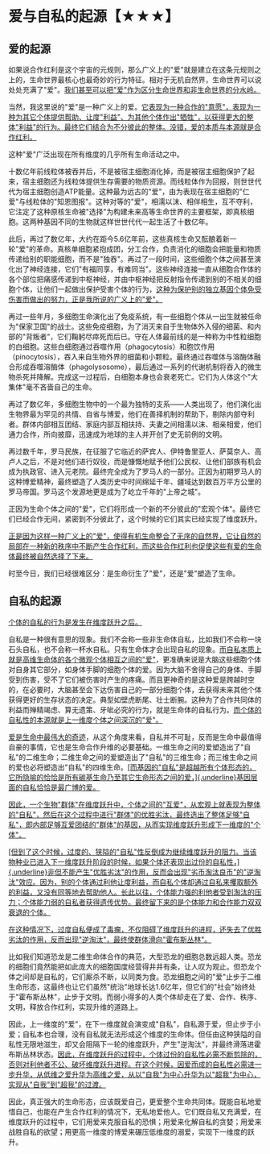 # 爱与自私的起源【★★★】

## 爱的起源

如果说合作红利是这个宇宙的元规则，那么广义上的"爱"就是建立在这条元规则之上的，生命世界最核心也最奇妙的行为特征。相对于无机自然界，生命世界可以说处处充满了"爱"。[我们甚至可以把"爱"作为区分生命世界和非生命世界的分水岭。]()

当然，我这里说的"爱"是一种广义上的爱。[它表现为一种合作的"意愿"，表现为一种为其它个体提供帮助、让度"利益"、为其他个体作出"牺牲"，以获得更大的整体"利益"的行为。最终它们结合为不分彼此的整体。没错，爱的本质与本源就是合作红利。]()

这种"爱"广泛出现在所有维度的几乎所有生命活动之中。

十数亿年前线粒体被吞并后，不是被宿主细胞消化掉，而是被宿主细胞保护了起来，宿主细胞还为线粒体提供生存需要的物质资源。而线粒体作为回报，则世世代代为宿主细胞创造ATP能量。这种最为远古的"爱"，由为表现在宿主细胞的"仁爱"与线粒体的"知恩图报"。这种对等的"爱"，相濡以沫、相伴相生，互不夺利，它注定了这种原核生命被"选择"为构建未来高等生命世界的主要框架，即真核细胞。这两种基因不同的生物就这样世世代代一起生活了十数亿年。

此后，再过了数亿年，大约在距今5.6亿年前，这些真核生命又酝酿着新一轮"爱"的革命。真核单细胞紧抱成团，分工合作，负责消化的细胞会把能量和物质传递给别的职能细胞，而不是"独吞"。再过了一段时间，这些细胞个体之间甚至演化出了神经连接，它们"有福同享，有难同当"。这些神经连接一直从细胞合作体的各个部位把痛感传递到中枢神经，并由中枢神经把反射指令传递到别的不相关的细胞个体，让他们一起做出保护受害个体的行为，[这种为保护别的独立基因个体免受伤害而做出的努力，正是我所说的广义上的"爱"。]()

再过一些年月，多细胞生命演化出了免疫系统，有一些细胞个体从一出生就被任命为"保家卫国"的战士。这些免疫细胞，为了消灭来自于生物体外入侵的细菌、和内部的"背叛者"，它们鞠躬尽瘁死而后已。守在人体最前线的是一种称为中性粒细胞的白细胞。这些白细胞通过吞噬作用（phagocytosis）和胞饮作用（pinocytosis），吞入来自生物外界的细菌和小颗粒。最终通过吞噬体与溶酶体融合形成吞噬溶酶体（phagolysosome），最后通过一系列的代谢机制将吞入的微生物杀死并降解。完成这一过程后，白细胞本身也会衰老死亡。它们为人体这个"大集体"毫不吝啬自己的生命。

再过了数亿年，多细胞生物中的一个最为独特的支系——人类出现了，他们演化出生物界最为罕见的共情、自省与博爱，他们在善择机制的帮助下，剔除内部夺利者。群体内部相互团结、家庭内部互相扶持、夫妻之间相濡以沫、相亲相爱，他们通力合作，所向披靡，迅速成为地球的主人并开创了史无前例的文明。

再过数千年，罗马民族，在征服了它临近的萨宾人、伊特鲁里亚人、萨莫奈人、高卢人之后，不是对他们进行奴役，而是慷慨地赋予他们公民权、让他们部族有机会成为执政官、进入元老院。最终完全成为了罗马人的一部分。正因为初期罗马人的这种博爱精神，最终塑造了人类历史中时间绵延千年、疆域达到数百万平方公里的罗马帝国。罗马这个发源地更是成为了屹立千年的"上帝之城"。

正因为生命个体之间的"爱"，它们将形成一个新的不分彼此的"宏观个体"。最终它们已经合作无间，紧密到不分彼此了，这个时候的它们其实已经实现了维度跃升。

[正是因为这样一种广义上的"爱"，使得有机生命整合了无序的自然界，它让自然的局部在一种新的秩序中不断产生合作红利，而这些合作红利也促使这些有爱的生命体最终被自然选择了下来。]()

时至今日，我们已经很难区分：是生命衍生了"爱"，还是"爱"塑造了生命。

## 自私的起源

[个体的自私的行为是发生在维度跃升之后。]()

自私是一种很有意思的现象。我们不会称一些非生命体自私，比如我们不会称一块石头自私，也不会称一杯水自私。只有生命体才会出现自私的现象。[而自私本质上就是高维生命体的各个微观个体相互之间的"爱"]()，更准确来说是大脑这些细胞个体对自身其它部分，如身体手脚的细胞个体的爱。因为大脑不舍得自己的身体、手脚受到伤害，受不了它们被伤害时产生的疼痛。而且更神奇的是这种爱是跨越时空的，在必要时，大脑甚至会下达伤害自己的一部分细胞个体，去获得未来其他个体获得更好的生存状态的决定。典型如壁虎断尾、壮士断腕。这种为了合作共同体的利益而殚精竭虑、算无遗策、牙呲必究的行为，就是生命体的自私行为。[而个体的自私性的本源就是上一维度个体之间深沉的"爱"。]()

[爱是生命中最伟大的奇迹]()，从这个角度来看，自私并不可耻，反而是生命中最值得自豪的事情，它也是生命合作升维的必要基础。一维生命之间的爱塑造出了"自私"的二维生命；二维生命之间的爱塑造出了"自私"的三维生命；而三维生命之间的爱也必将塑造出"自私"的四维生命。[[而基因的"自私"是超越所有个体形态的，它所隐喻的恰恰是所有碳基生命乃至其它生命形态之间的爱，]{.underline}基因层面的自私恰恰是最广博的爱。]()

[因此，一个生物"群体"在维度跃升中，个体之间的"互爱"，从宏观上就表现为整体的"自私"，然后在这个过程中进行"群体"的优胜劣汰，最终选出了整体足够"自私"，即内部足够互爱团结的"群体"的基因，从而实现维度跃升形成下一维度的"个体"。]()

[[但到了这个时候，过度的、狭隘的"自私"性反倒成为继续维度跃升的阻力。当该物种业已进入下一维度跃升阶段的时候，如果个体还表现出过份的自私性，]{.underline}非但不能产生"优胜劣汰"的作用，反而会出现"劣币淘汰良币"的"逆淘汰"效应。因为，别的个体通过利他让度利益，而自私个体却通过自私来攫取额外的利益，又没有同等地去帮助他人。长此以往，个体能力强的利他者受到淘汰的压力；个体能力弱的自私者获得遗传优势。最终留下来的是个体能力和合作能力双双衰退的个体。]()

[在这种情况下，过度自私便成了毒瘤，不仅阻碍了维度跃升的进程，还失去了优胜劣汰的作用，反而出现"逆淘汰"，最终使群体滑向"霍布斯丛林"。]()

比如我们知道恐龙是二维生命体合作的典范，大型恐龙的细胞总数远超人类。恐龙的细胞们竟然能把如此庞大的细胞国度经营得井井有条，让人叹为观止。但恐龙个体之间却是自私的，它们厮杀不断，以同类为食。恐龙细胞之间的"爱"止步于二维生命形态，这最终也让它们虽然"统治"地球长达1.6亿年，但它们的"社会"始终处于"霍布斯丛林"，止步于文明。而弱小得多的人类个体却走在了爱、合作、秩序、文明，释放合作红利，实现升维的道路上。

因此，上一维度的"爱"，在下一维度就会演变成"自私"，自私源于爱，但止步于小爱；自私本也合理，没有自私就无法形成这个维度的生命体。但任由这种狭隘的自私性无限地滋生，却又会阻隔下一轮的维度跃升，产生"逆淘汰"，并最终滑落进霍布斯丛林状态。[因此，在维度跃升的过程中，个体过份的自私性必需不断剪除的，否则对利他者不公、破坏维度跃升进程。在这个时候，因爱而成的自私性必需进一步升华，从低维之爱升华为高维之爱，从以"自我"为中心升华为以"超我"为中心，实现从"自我"到"超我"的过渡。]()

因此，真正强大的生命形态，应该既爱自己，更爱整个生命共同体。既能自私地爱惜自己，也能在产生合作红利的情况下，无私地爱他人。它们既自私又充满爱，在维度跃升的过程中，它们用爱来克服自私的恐惧；用爱来化解自私的贪婪；用爱来战胜自私的欲望；用更高一维度的博爱来碾压低维度的溺爱，实现下一维度的跃升。

